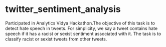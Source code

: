 # twitter_sentiment_analysis
Participated in Analytics Vidya Hackathon.The objective of this task is to detect hate speech in tweets. For  simplicity, we say a tweet contains hate speech if it has a racist or sexist sentiment associated with it. The task is to classify racist or sexist tweets from other tweets.
